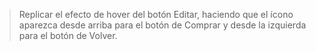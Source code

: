 > Replicar el efecto de hover del botón Editar, haciendo que el ícono aparezca desde arriba para el botón de Comprar y desde la izquierda para el botón de Volver. 